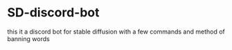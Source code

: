 # SD-discord-bot
this it a discord bot for stable diffusion with a few commands and  method of banning words
